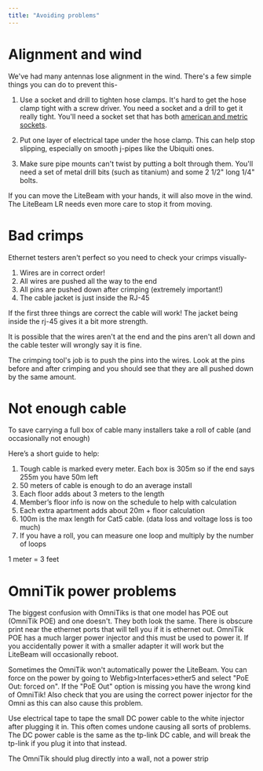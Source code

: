 ```yaml
---
title: "Avoiding problems"
---
```


# Alignment and wind

We've had many antennas lose alignment in the wind. There's a few simple things you can do to prevent this-

1. Use a socket and drill to tighten hose clamps. It's hard to get the hose clamp tight with a screw driver. You need a socket and a drill to get it really tight. You'll need a socket set that has both [american and metric sockets](https://www.amazon.com/PANOVOS-Driver-Metric-Socket-Wrench/dp/B01J3O4RYS/ref=sr_1_13?crid=2TECPORUO14Y4).

2. Put one layer of electrical tape under the hose clamp. This can help stop slipping, especially on smooth j-pipes like the Ubiquiti ones.

3. Make sure pipe mounts can't twist by putting a bolt through them. You'll need a set of metal drill bits (such as titanium) and some 2 1/2" long 1/4" bolts.

If you can move the LiteBeam with your hands, it will also move in the wind. The LiteBeam LR needs even more care to stop it from moving.

# Bad crimps

Ethernet testers aren't perfect so you need to check your crimps visually-

1. Wires are in correct order!
2. All wires are pushed all the way to the end
3. All pins are pushed down after crimping (extremely important!)
4. The cable jacket is just inside the RJ-45 

If the first three things are correct the cable will work! The jacket being inside the rj-45 gives it a bit more strength.

It is possible that the wires aren't at the end and the pins aren't all down and the cable tester will wrongly say it is fine.

The crimping tool's job is to push the pins into the wires. Look at the pins before and after crimping and you should see that they are all pushed down by the same amount. 

# Not enough cable

To save carrying a full box of cable many installers take a roll of cable (and occasionally not enough)

Here’s a short guide to help:

1. Tough cable is marked every meter. Each box is 305m so if the end says 255m you have 50m left
2. 50 meters of cable is enough to do an average install
3. Each floor adds about 3 meters to the length
4. Member’s floor info is now on the schedule to help with calculation
5. Each extra apartment adds about 20m + floor calculation
5. 100m is the max length for Cat5 cable. (data loss and voltage loss is too much)
6. If you have a roll, you can measure one loop and multiply by the number of loops

1 meter = 3 feet

# OmniTik power problems

The biggest confusion with OmniTiks is that one model has POE out (OmniTik POE) and one doesn't. They both look the same. There is obscure print near the ethernet ports that will tell you if it is ethernet out. OmniTik POE has a much larger power injector and this must be used to power it. If you accidentally power it with a smaller adapter it will work but the LiteBeam will occasionally reboot.

Sometimes the OmniTik won't automatically power the LiteBeam. You can force on the power by going to Webfig>Interfaces>ether5 and select "PoE Out: forced on". If the "PoE Out" option is missing you have the wrong kind of OmniTik! Also check that you are using the correct power injector for the Omni as this can also cause this problem.

Use electrical tape to tape the small DC power cable to the white injector after plugging it in. This often comes undone causing all sorts of problems. The DC power cable is the same as the tp-link DC cable, and will break the tp-link if you plug it into that instead.

The OmniTik should plug directly into a wall, not a power strip




